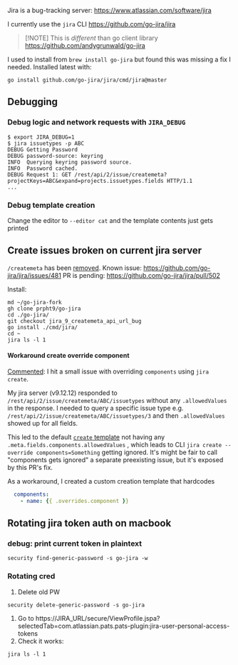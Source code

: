 Jira is a bug-tracking server: https://www.atlassian.com/software/jira

I currently use the `jira` CLI  https://github.com/go-jira/jira
> [!NOTE] This is *different* than go client library https://github.com/andygrunwald/go-jira

I used to install from `brew install go-jira` but found this was missing a fix I needed.
Installed latest with:
```command
go install github.com/go-jira/jira/cmd/jira@master
```

## Debugging

### Debug logic and network requests with `JIRA_DEBUG`
```command
$ export JIRA_DEBUG=1
$ jira issuetypes -p ABC
DEBUG Getting Password
DEBUG password-source: keyring
INFO  Querying keyring password source.
INFO  Password cached.
DEBUG Request 1: GET /rest/api/2/issue/createmeta?projectKeys=ABC&expand=projects.issuetypes.fields HTTP/1.1
...
```

### Debug template creation
Change the editor to `--editor cat` and the template contents just gets printed

## Create issues broken on current jira server
`/createmeta` has been [removed](https://confluence.atlassian.com/jiracore/createmeta-rest-endpoint-to-be-removed-975040986.html).
Known issue: https://github.com/go-jira/jira/issues/481
PR is pending: https://github.com/go-jira/jira/pull/502

Install:
```command
md ~/go-jira-fork
gh clone prpht9/go-jira
cd ./go-jira/
git checkout jira_9_createmeta_api_url_bug
go install ./cmd/jira/
cd ~
jira ls -l 1
```

#### Workaround create override component
[Commented](https://github.com/go-jira/jira/pull/502#issuecomment-2433441589):
I hit a small issue with overriding `components` using `jira create`.

My jira server (v9.12.12) responded to `/rest/api/2/issue/createmeta/ABC/issuetypes` without any `.allowedValues` in the response. I needed to query a specific issue type e.g. `/rest/api/2/issue/createmeta/ABC/issuetypes/3` and then `.allowedValues` showed up for all fields.

This led to the default [`create` template](https://github.com/go-jira/jira/blob/4263bd24f9e9c702a92358c5cd7ce0ddd711df4c/jiracli/templates.go#L486) not having any `.meta.fields.components.allowedValues` , which leads to CLI `jira create --override components=Something` getting ignored. It's might be fair to call "components gets ignored" a separate preexisting issue, but it's exposed by this PR's fix.

As a workaround, I created a custom creation template that hardcodes
```yaml
  components:
    - name: {{ .overrides.component }}
```

## Rotating jira token auth on macbook

### debug: print current token in plaintext
```
security find-generic-password -s go-jira -w
```
### Rotating cred
1. Delete old PW
```
security delete-generic-password -s go-jira
```

1. Go to https://JIRA_URL/secure/ViewProfile.jspa?selectedTab=com.atlassian.pats.pats-plugin:jira-user-personal-access-tokens
2. Check it works:
```
jira ls -l 1
```

